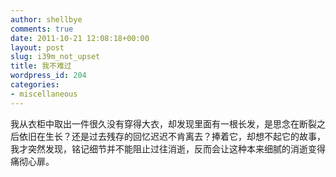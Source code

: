 ```yaml
---
author: shellbye
comments: true
date: 2011-10-21 12:08:18+00:00
layout: post
slug: i39m_not_upset
title: 我不难过
wordpress_id: 204
categories:
- miscellaneous
---
```


我从衣柜中取出一件很久没有穿得大衣，却发现里面有一根长发，是思念在断裂之后依旧在生长？还是过去残存的回忆迟迟不肯离去？捧着它，却想不起它的故事，我才突然发现，铭记细节并不能阻止过往消逝，反而会让这种本来细腻的消逝变得痛彻心扉。
